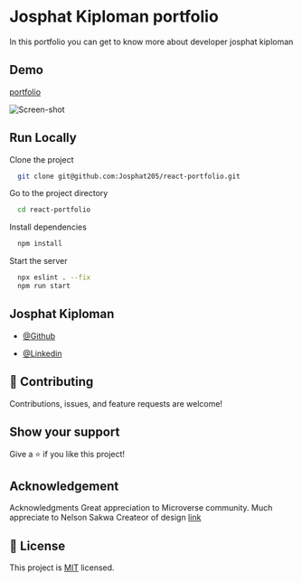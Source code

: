 # Josphat Kiploman portfolio
In this portfolio you can get to know more about developer josphat kiploman


## Demo

[portfolio]()

![Screen-shot](assets/Screen-shot.png)
## Run Locally

Clone the project

```bash
  git clone git@github.com:Josphat205/react-portfolio.git
```

Go to the project directory

```bash
  cd react-portfolio
```

Install dependencies

```bash
  npm install
```

Start the server

```bash
  npx eslint . --fix
  npm run start
```


## Josphat Kiploman

- [@Github](https://github.com/Josphat205)

- [@Linkedin](https://www.linkedin.com/in/josphat-kiploman-797430236/)




## 🤝 Contributing

Contributions, issues, and feature requests are welcome!

## Show your support

Give a ⭐ if you like this project!

## Acknowledgement
Acknowledgments Great appreciation to Microverse community. Much appreciate to Nelson Sakwa Createor of design [link](https://www.behance.net/gallery/31579789/Ballhead-App-%28Free-PSDs%29)

## 📝 License

This project is [MIT](./MIT.md) licensed.
